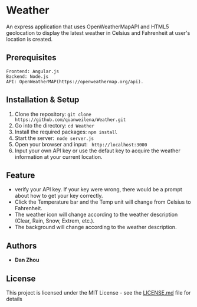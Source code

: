 # Weather

An express application that uses OpenWeatherMapAPI and HTML5 geolocation to display the latest weather in Celsius and Fahrenheit at user's location is created.

## Prerequisites

```
Frontend: Angular.js
Backend: Node.js
API: OpenWeatherMAP(https://openweathermap.org/api).
```

## Installation & Setup
1. Clone the repository: ```git clone https://github.com/quanweilena/Weather.git```
2. Go into the directory: ```cd Weather```
3. Install the required packages: ``` npm install ```
4. Start the server:``` node server.js```
5. Open your browser and input: ``` http://localhost:3000```
6. Input your own API key or use the defaut key to acquire the weather information at your current location.


## Feature
- verify your API key. If your key were wrong, there would be a prompt about how to get your key correctly.
- Click the Temperature bar and the Temp unit will change from Celsius to Fahrenheit.
- The weather icon will change according to the weather description (Clear, Rain, Snow, Extrem, etc.).
- The background will change according to the weather description.


## Authors

*  **Dan Zhou**

## License

This project is licensed under the MIT License - see the [LICENSE.md](LICENSE.md) file for details